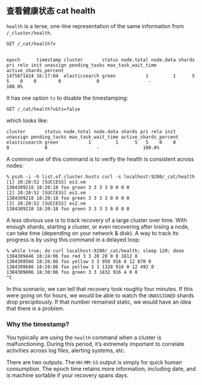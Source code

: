 ## 查看健康状态 cat health

`health` is a terse, one-line representation of the same information from `/_cluster/health`.
    
    
    GET /_cat/health?v
    
    
    epoch      timestamp cluster       status node.total node.data shards pri relo init unassign pending_tasks max_task_wait_time active_shards_percent
    1475871424 16:17:04  elasticsearch green           1         1      5   5    0    0        0             0                  -                100.0%

It has one option `ts` to disable the timestamping:
    
    
    GET /_cat/health?v&ts=false

which looks like:
    
    
    cluster       status node.total node.data shards pri relo init unassign pending_tasks max_task_wait_time active_shards_percent
    elasticsearch green           1         1      5   5    0    0        0             0                  -                100.0%

A common use of this command is to verify the health is consistent across nodes:
    
    
    % pssh -i -h list.of.cluster.hosts curl -s localhost:9200/_cat/health
    [1] 20:20:52 [SUCCESS] es3.vm
    1384309218 18:20:18 foo green 3 3 3 3 0 0 0 0
    [2] 20:20:52 [SUCCESS] es1.vm
    1384309218 18:20:18 foo green 3 3 3 3 0 0 0 0
    [3] 20:20:52 [SUCCESS] es2.vm
    1384309218 18:20:18 foo green 3 3 3 3 0 0 0 0

A less obvious use is to track recovery of a large cluster over time. With enough shards, starting a cluster, or even recovering after losing a node, can take time (depending on your network & disk). A way to track its progress is by using this command in a delayed loop:
    
    
    % while true; do curl localhost:9200/_cat/health; sleep 120; done
    1384309446 18:24:06 foo red 3 3 20 20 0 0 1812 0
    1384309566 18:26:06 foo yellow 3 3 950 916 0 12 870 0
    1384309686 18:28:06 foo yellow 3 3 1328 916 0 12 492 0
    1384309806 18:30:06 foo green 3 3 1832 916 4 0 0
    ^C

In this scenario, we can tell that recovery took roughly four minutes. If this were going on for hours, we would be able to watch the `UNASSIGNED` shards drop precipitously. If that number remained static, we would have an idea that there is a problem.

### Why the timestamp?

You typically are using the `health` command when a cluster is malfunctioning. During this period, it’s extremely important to correlate activities across log files, alerting systems, etc.

There are two outputs. The `HH:MM:SS` output is simply for quick human consumption. The epoch time retains more information, including date, and is machine sortable if your recovery spans days.
